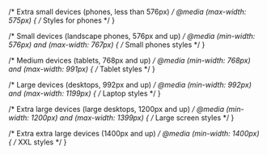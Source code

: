 /* Extra small devices (phones, less than 576px) */
@media (max-width: 575px) {
  /* Styles for phones */
}

/* Small devices (landscape phones, 576px and up) */
@media (min-width: 576px) and (max-width: 767px) {
  /* Small phones styles */
}

/* Medium devices (tablets, 768px and up) */
@media (min-width: 768px) and (max-width: 991px) {
  /* Tablet styles */
}

/* Large devices (desktops, 992px and up) */
@media (min-width: 992px) and (max-width: 1199px) {
  /* Laptop styles */
}

/* Extra large devices (large desktops, 1200px and up) */
@media (min-width: 1200px) and (max-width: 1399px) {
  /* Large screen styles */
}

/* Extra extra large devices (1400px and up) */
@media (min-width: 1400px) {
  /* XXL styles */
}
